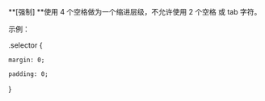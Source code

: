 **\[强制\] **使用 4 个空格做为一个缩进层级，不允许使用 2 个空格 或 tab 字符。

示例：

.selector {

```
margin: 0;

padding: 0;
```

}

